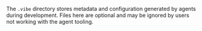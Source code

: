 The `.vibe` directory stores metadata and configuration generated by
agents during development. Files here are optional and may be ignored
by users not working with the agent tooling.

